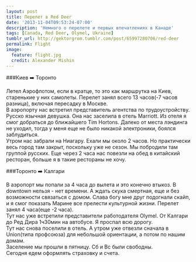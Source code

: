 ```yaml
---
layout: post
title: Перелет в Red Deer
date: '2013-11-04T09:53:24-07:00'
description: 'Немного о перелете и первых впечатлениях в Канаде'
tags: [Canada, Red Deer, Olymel, Ukraine]
tumblr_url: http://gektorgrom.tumblr.com/post/65997280706/red-deer
permalink: Flight
image:
  feature: flight.jpg
  credit: Alexander Mishin
---
```

###Киев :arrow_right: Торонто

Летел Аэрофлотом, если в кратце, то это как маршрутка на Киев, старенькие у них самолеты. Перелет занял всего 13 часов(-7 часов разница), включая пересадку в Москве. <br/>
В аэропорту нас встретил представитель агентства по трудоустройству. Русско язычная девушка. Она нас заселила в отель Marriott. Из отеля я смог добраться до ближайшего Tim Hortons. Далеко от места лэндинга не уходил, тогда у меня еще не было никакой электроники, боялся заблудиться.<br/>
Утром нас забрали на Ниагару. Ехали мы около 2 часов. Но практически весь город там закрыт, поскольку уже не сезон. Мы побродили там группой русских. Еще через 2 часа нас повезли на обед в китайский ресторан, больше я в такие рестораны не хочу. <br/>

###Торонто :arrow_right: Калгари

В аэропорт мы попали за 4 часа до вылета и это конечно втыкоз. В downtown нельзя - нет времени. А ждать скука смертная, еще и без возможности связаться с домом. Слава богу мне друг подогнали скайп, и я смог показать Марине все прелести культурной жизни. Перелет занял 4 часа(еще -2 часа). <br/>
Тут нас уже встретили представители работодателя Olymel. От Калгари до Ред Дира 1ч30мин на автобусе. Я проспал всю дорогу. <br/>
Тут нас снова поселили в отель. А утром уже отвезли сначала в Union(типа профсоюза) для небольшой ориентации, а потом по нашим домам.<br/>
Заселение мы прошли в пятницу. Сб и Вс были свободны. <br/>
Сегодня едем оформлять страховку и счета.
